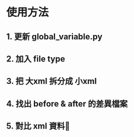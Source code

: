 # 使用方法
## 1. 更新 global_variable.py
## 2. 加入 file type
## 3. 把 大xml 拆分成 小xml
## 4. 找出 before & after 的差異檔案
## 5. 對比 xml 資料💾